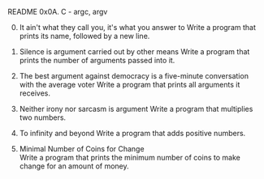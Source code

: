 README 
0x0A. C - argc, argv

0. It ain't what they call you, it's what you answer to
Write a program that prints its name, followed by a new line.

		
1. Silence is argument carried out by other means
Write a program that prints the number of arguments passed into it.

		
2. The best argument against democracy is a five-minute conversation with the average voter
Write a program that prints all arguments it receives.		

		
3. Neither irony nor sarcasm is argument
Write a program that multiplies two numbers.		

		
4. To infinity and beyond
Write a program that adds positive numbers.		

		
5. Minimal Number of Coins for Change		
Write a program that prints the minimum number of coins to make change for an amount of money.
		

